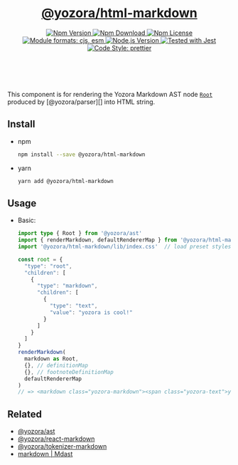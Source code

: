 <header>
  <h1 align="center">
    <a href="https://github.com/guanghechen/yozora-html/tree/main/packages/html-markdown#readme">@yozora/html-markdown</a>
  </h1>
  <div align="center">
    <a href="https://www.npmjs.com/package/@yozora/html-markdown">
      <img
        alt="Npm Version"
        src="https://img.shields.io/npm/v/@yozora/html-markdown.svg"
      />
    </a>
    <a href="https://www.npmjs.com/package/@yozora/html-markdown">
      <img
        alt="Npm Download"
        src="https://img.shields.io/npm/dm/@yozora/html-markdown.svg"
      />
    </a>
    <a href="https://www.npmjs.com/package/@yozora/html-markdown">
      <img
        alt="Npm License"
        src="https://img.shields.io/npm/l/@yozora/html-markdown.svg"
      />
    </a>
    <a href="#install">
      <img
        alt="Module formats: cjs, esm"
        src="https://img.shields.io/badge/module_formats-cjs%2C%20esm-green.svg"
      />
    </a>
    <a href="https://github.com/nodejs/node">
      <img
        alt="Node.js Version"
        src="https://img.shields.io/node/v/@yozora/html-markdown"
      />
    </a>
    <a href="https://github.com/facebook/jest">
      <img
        alt="Tested with Jest"
        src="https://img.shields.io/badge/tested_with-jest-9c465e.svg"
      />
    </a>
    <a href="https://github.com/prettier/prettier">
      <img
        alt="Code Style: prettier"
        src="https://img.shields.io/badge/code_style-prettier-ff69b4.svg?style=flat-square"
      />
    </a>
  </div>
</header>
<br/>

This component is for rendering the Yozora Markdown AST node [`Root`][@yozora/ast] 
produced by [@yozora/parser][] into HTML string.

## Install

* npm

  ```bash
  npm install --save @yozora/html-markdown
  ```

* yarn

  ```bash
  yarn add @yozora/html-markdown
  ```


## Usage

* Basic:

  ```typescript
  import type { Root } from '@yozora/ast'
  import { renderMarkdown, defaultRendererMap } from '@yozora/html-markdown'
  import '@yozora/html-markdown/lib/index.css'  // load preset styles.

  const root = {
    "type": "root",
    "children": [
      {
        "type": "markdown",
        "children": [
          {
            "type": "text",
            "value": "yozora is cool!"
          }
        ]
      }
    ]
  }
  renderMarkdown(
    markdown as Root,
    {}, // definitionMap
    {}, // footnoteDefinitionMap
    defaultRendererMap 
  )
  // => <markdown class="yozora-markdown"><span class="yozora-text">yozora is cool!</span></markdown>
  ```

## Related

* [@yozora/ast][]
* [@yozora/react-markdown][]
* [@yozora/tokenizer-markdown][]
* [markdown | Mdast][mdast]


[@yozora/ast]: https://www.npmjs.com/package/@yozora/ast#root
[@yozora/react-markdown]: https://www.npmjs.com/package/@yozora/react-markdown
[@yozora/tokenizer-markdown]: https://www.npmjs.com/package/@yozora/tokenizer-markdown
[mdast]: https://github.com/syntax-tree/mdast#markdown
